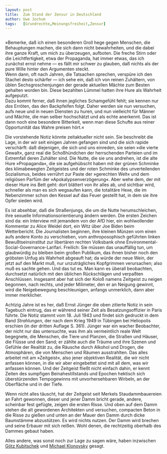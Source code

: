 ```yaml
---
layout:	post
title:	Zum Stand der Zensur in Deutschland
author:	Uwe Jochum
tags:   [Grundrechte,Meinungsfreiheit,Zensur]
---
```


<img src="https://vg09.met.vgwort.de/na/f89f873ce80841c097431468bcd29d6b" width="1" height="1" alt="">

»Bemerke, daß ich einen besonderen Groll hege gegen Menschen, die
Behauptungen machen, die sich dann nicht bewahrheiten, und die
dabei ihre ganze Kraft, um mich zu überzeugen, aufboten. Die
freche Stirn oder die Leichtfertigkeit, etwa der Propaganda, hat
immer etwas, das ich zunächst ernst nehme — es fällt mir schwer
zu glauben, daß nichts als der pure Wille hinter den Argumenten
steckt.  
Wenn dann, oft nach Jahren, die Tatsachen sprechen, verspüre ich
den Stachel desto schärfer — ich sehe ein, daß ich von reinen
Zuhältern, von üblen Sechsgroschenjungen der gerade aktuellen
Mächte zum Besten gehalten worden bin. Diese bezahlten Lümmel
hatten ihre Hure als Wahrheit aufgeputzt.  
Dazu kommt ferner, daß ihnen jegliches Schamgefühl fehlt; sie
kennen nur *das* Erröten, das den Backpfeifen folgt. Daher werden
sie nun versuchen, aufs neue und in neuen Diensten zu huren, und
nun vielleicht für Männer und Mächte, die man selber hochschätzt
und als echte anerkennt. Das ist dann noch eine besondere
Bitterkeit, wenn man diese Schufte aus reiner Opportunität das
Wahre preisen hört.«

Die vorstehende Notiz könnte zeitaktueller nicht sein. Sie
beschreibt die Lage, in der wir seit einigen Jahren gefangen sind
und die sich rapide verschärft: daß diejenigen, die sich und uns
einreden, sie seien »die vierte Gewalt«, ganz real die
Schoßhündchen der herrschenden Parteien und im Extremfall deren
Zuhälter sind. Die Nutte, die sie uns andrehen, ist die alte Hure
»Propaganda«, die sie aufgehübscht haben mit der grünen Schminke
des klimabewegten Zeitgeistes und der roten Schminke des
unverteilenden Sozialismus, beides verrührt zur Paste der
»gerechten Welt« und dem religiösen Parfüm der
»Apokalypsenverzögerung«. Aber wehe dem, der mit dieser Hure ins
Bett geht: dort blättert von ihr alles ab, und sichtbar wird,
schneller als man es sich wegsaufen kann, die totalitäre Hexe,
die im Nebenzimmer schon den Kessel auf das Feuer gestellt hat,
in dem sie ihre Opfer sieden wird.

Es ist absehbar, daß die Straßenjungs, die um die Nutte
herumschleichen, ihre sexuelle Informationsorientierung ändern
werden. Die ersten Zeichen sind da: ein Interview mit jemandem
von der AfD hier, ein wohlwollender Kommentar zu Alice Weidel
dort, ein Witz über Joe Biden beim Wetterbericht. Die
Journalisten beginnen, ihre kleinen Münzen vom einen aufs andere
Konto zu verschieben, vom anthroposophisch geführten linken
Bewußtseinsinstitut zur libertären rechten Volksbank ohne
Environmental-Social-Governance-Larifari. Freilich: Sie müssen
das unauffällig tun, um glaubwürdig zu bleiben beim großen
Publikum, das ihnen bisher noch den gröbsten Unfug als Wahrheit
abgeauft hat; da würde der neue Wein, der jetzt auf den Markt muß,
nur unzuträgliches Kopfgrimmen verursachen; also muß es sachte
gehen. Und das tut es. Man kann es überall beobachten, durchsetzt
natürlich mit den üblichen Rückschlägen und verpaßten
Anschlüssen. Insgesamt aber hat sich der Koloß namens Zeitgeist
zu neigen begonnen, nach rechts, und jeder Milimeter, den er an
Neigung gewinnt, wird die Neigebewegung beschleunigen, anfangs
unmerklich, dann aber immer merklicher.

Achtzig Jahre ist es her, daß Ernst Jünger die oben zitierte
Notiz in sein Tagebuch eintrug, das er während seiner Zeit als
Besatzungsoffizier in Paris führte. Die Notiz stammt vom
18.&nbsp;Juli 1943 und findet sich gedruckt in dem Band
*Strahlungen*, der nach dem Krieg 1949 in Tübingen bei Heliopolis
erschien (in der dritten Auflage S.&nbsp;361). Jünger war ein
wacher Beobachter, der nicht nur das untersuchte, was ihm als
vermeintlich reale Welt begegnete, die Menschen, die Tiere und
Planzen, die Straßen und Häuser, die Flüsse und den Sand; er
zählte auch die Träume und ihre Szenen und Gefühle der Realität
zu, die Räusche durch Alkohol und Drogen, die Atmosphären, die
von Menschen und Räumen ausstrahlten. Das alles arbeitet mit am
»Zeitgeist«, also jener objektiven Realität, die wir nicht
anfassen können, in die wir aber eingebettet sind mit all dem,
was wir anfassen können. Und der Zeitgeist fließt nicht einfach
dahin, er kennt Zeiten des sumpfigen Beinahestillstands und
Epochen hektisch sich überstürzenden Tempogewinns mit
unvorhersehbaren Wirbeln, an der Oberfläche und in der Tiefe.

Wenn nicht alles täuscht, hat der Zeitgeist seit Merkels
Staudammbauereien an Fahrt gewonnen, dieser und jener Damm bricht
gerade, andere, scheinbar fest gefügte, zeigen die ersten
Risse. Und oben auf dem Damm stehen die alt gewordenen
Architekten und versuchen, compacten Beton in die Risse zu gießen
und unten an der Mauer den Damm durch dicke Baumstämme
abzustützen. Es wird nichts nutzen. Der Damm wird brechen und
seine Erbauer mit sich reißen. Wohl denen, die rechtzeitig
oberhalb des Dammes gebaut haben.

Alles andere, was sonst noch zur Lage zu sagen wäre, haben
inzwischen [Götz
Kubitschek](https://sezession.de/69406/compact-ist-verboten-sieben-punkte-zur-lage)
und [Michael
Klonovsky](https://www.klonovsky.de/2024/07/17-juli-2024/)
gesagt.


